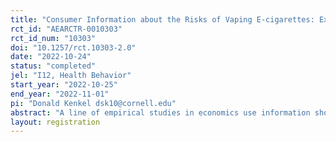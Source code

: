 ```yaml
---
title: "Consumer Information about the Risks of Vaping E-cigarettes: Experimental Evidence"
rct_id: "AEARCTR-0010303"
rct_id_num: "10303"
doi: "10.1257/rct.10303-2.0"
date: "2022-10-24"
status: "completed"
jel: "I12, Health Behavior"
start_year: "2022-10-25"
end_year: "2022-11-01"
pi: "Donald Kenkel dsk10@cornell.edu"
abstract: "A line of empirical studies in economics use information shocks to explore the role of health information in consumer demand for tobacco products and other health-related goods. We study an information shock to tobacco product demand created by an outbreak of lung injuries in the late summer and fall of 2019, which the CDC termed “E-cigarette, or Vaping, Associated Lung Injuries” (EVALI). The outbreak was covered in the media and by public health organizations in the U.S., the U.K., and globally. In other research, we use observational data from multiple sources to explore the impact of the information of the information shock on risk perceptions and on vaping and tobacco product use. We now propose a randomized controlled trial of three information interventions about vaping: a 2019 Twitter message about EVALI from the U.S. Centers for Disease Control; a 2019 Twitter message about EVALI from the U.K. Health Security Agency; and a 2019 Twitter message about the teen vaping epidemic from the U.S. Food and Drug Administration.  A fourth control group will receive no message. The controlled trial of U.S. and U.K. subjects will be conducted through the PollFish online survey firm. The primary outcomes will be measures of subjects’ perceptions of the relative and absolute risks of vaping e-cigarettes.  The secondary outcomes will be measures of subjects’ intentions about future tobacco product use."
layout: registration
---
```


